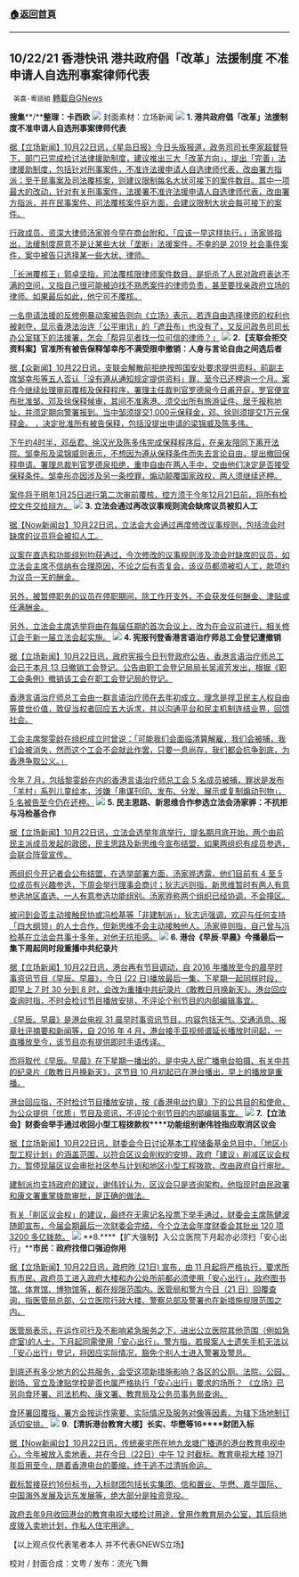 ###  [:house:返回首頁](https://github.com/ourhimalayas/txt)
---


## 10/22/21 香港快讯 港共政府倡「改革」法援制度 不准申请人自选刑事案律师代表
` 英喜-粵語組` [轉載自GNews](https://gnews.org/zh-hans/1610940/)

**搜集****/****整理：卡西欧**
![](https://assets.gnews.org/wp-content/uploads/2021/10/1022fenmian.jpg)
封面素材：立场新闻
![](https://assets.gnews.org/wp-content/uploads/2021/10/Screen-Shot-2021-10-22-at-10.48.31-AM.png)
**1. ****港共政府倡「改革」法援制度****不准申请人自选刑事案律师代表**

[据【立场新闻】10月22日讯，《星岛日报》今日头版报道，政务司司长李家超督导下，部门已完成检讨法律援助制度，建议推出三大「改革方向」，提出「完善」法律援助制度，包括针对刑事案件，不准许法援申请人自选律师代表，改由署方指派；至于民事案及司法覆核案，则建议限制每名大状可接下的案件数目。其中一项最大的改动，针对有关刑事案件，法援署不准许法援申请人自选律师代表，改由署方指派，并在民事案件、司法覆核案件庭方面，会建议限制大状会每可接下的案件。](https://www.thestandnews.com/politics/星島政府倡改革法援制度-不准申請人自選刑事案律師代表)

[行政成员、资深大律师汤家骅今早在商台附和，「应该一早这样执行。」汤家骅指出，法缓制度原意不是让某些大状「垄断」法援案件，不幸的是 2019 社会事件案件，案中被告只选择某一些大状、律师。](https://www.thestandnews.com/politics/星島政府倡改革法援制度-不准申請人自選刑事案律師代表)

[「长洲覆核王」郭卓坚指，司法覆核限律师案件数目，是扼杀了人民对政府表达不满的空间，又指自己很可能被迫找不熟悉案件的律师负责，甚至要找亲政府立场的律师。如果最后如此，他宁可不覆核。](https://www.thestandnews.com/politics/星島政府倡改革法援制度-不准申請人自選刑事案律師代表)

[一名申请法援的反修例暴动案被告则向《立场》表示，若连自由选择律师的权利也被剥夺，显示香港法治连「公平审讯」的「遮丑布」也没有了，又反问政务司司长办公室辖下的法援署，怎会「帮异见者找一位可信的律师？」](https://www.thestandnews.com/politics/星島政府倡改革法援制度-不准申請人自選刑事案律師代表)
![](https://assets.gnews.org/wp-content/uploads/2021/10/Screen-Shot-2021-10-22-at-10.48.40-AM.png)
**2.****【支联会拒交资料案】官准所有被告保释****邹幸彤不满受限申撤销：人身与言论自由之间选后者**

[据【众新闻】10月22日讯，支联会解散前拒绝按照国安处要求提供资料，前副主席邹幸彤等五人否认「没有遵从通知规定提供资料」罪，至今已还柙逾一个月。案件今继续处理审前覆核及保释程序，署理主任裁判官罗德泉今日甫开庭，罗官便宣布批准邹、邓及徐保释候审，其间不准离港、须交出所有旅游证件、居于报称地址，并须定期向警署报到。当中邹须提交1,000元保释金，邓、徐则须提交1万元保释金。 ，决定批准所有被告保释，包括没提出申请的梁锦威及陈多伟。](https://www.hkcnews.com/article/46773/鄒幸彤-支聯會-國安法-46791/【支聯會拒交資料案】官准所有被告保釋-鄒幸彤不滿受限申撤銷：人身與言論自由之間，會選後者?__cf_chl_captcha_tk__=pmd_WfVDtO2S0ZzYXpkB5fdn9ohD90Q_Svn1BC1_ZzP98ko-1634911476-0-gqNtZGzNBbujcnBszQkl)

[下午约4时半，邓岳君、徐汉光及陈多伟完成保释程序后，在亲友陪同下离开法院。邹幸彤及梁锦威则表示，不想因为遵从保释条件而失去言论自由，提出撤回保释申请。署理总裁判官罗德泉拒绝，重申自由在两人手中，交由他们决定是否接受保释条件。邹幸彤亦因涉及另一条控罪，煽动颠覆国家政权，两人须继续还柙。](https://www.hkcnews.com/article/46773/鄒幸彤-支聯會-國安法-46791/【支聯會拒交資料案】官准所有被告保釋-鄒幸彤不滿受限申撤銷：人身與言論自由之間，會選後者?__cf_chl_captcha_tk__=pmd_WfVDtO2S0ZzYXpkB5fdn9ohD90Q_Svn1BC1_ZzP98ko-1634911476-0-gqNtZGzNBbujcnBszQkl)

[案件将于明年1月25日进行第二次审前覆核，控方须于今年12月21日前，将所有检控文件交给辩方。](https://www.hkcnews.com/article/46773/鄒幸彤-支聯會-國安法-46791/【支聯會拒交資料案】官准所有被告保釋-鄒幸彤不滿受限申撤銷：人身與言論自由之間，會選後者?__cf_chl_captcha_tk__=pmd_WfVDtO2S0ZzYXpkB5fdn9ohD90Q_Svn1BC1_ZzP98ko-1634911476-0-gqNtZGzNBbujcnBszQkl)
![](https://assets.gnews.org/wp-content/uploads/2021/10/Screen-Shot-2021-10-22-at-10.48.48-AM.png)
**3. ****立法会通过再改议事规则****流会缺席议员被扣人工**

[据【Now新闻台】10月22日讯，立法会大会通过再度修改议事规则，包括流会时缺席的议员将会被扣人工。](https://news.now.com/home/local/player?newsId=454096)

[议案在直选和功能组别均获通过，今次修改的议事规则涉及流会时缺席的议员，如立法会主席不信纳有合理原因，不论之后有否复会，该议员都须被扣人工，款项约为议员一天的酬金。](https://news.now.com/home/local/player?newsId=454096)

[另外，被暂停职务的议员在停职期间，除工作开支外，不会获发任何酬金、津贴或任满酬金。](https://news.now.com/home/local/player?newsId=454096)

[另外，立法会主席选举将由在每届任期的首次会议上，改为在会议前进行，相关修订会于新一届立法会起实施。](https://news.now.com/home/local/player?newsId=454096)
![](https://assets.gnews.org/wp-content/uploads/2021/10/Screen-Shot-2021-10-22-at-10.48.56-AM.png)
**4. ****宪报刊登****香港言语治疗师总工会登记遭撤销**

[据【立场新闻】10月22日讯，政府宪报今日刊登政府公告，香港言语治疗师总工会已于本月 13 日撤销工会登记。公告由职工会登记局局长吴淑芳发出，根据《职工会条例》撤销该工会在职工会登记局的登记。](https://www.thestandnews.com/politics/ab憲報刊登-香港言語治療師總工會登記遭撤銷)

[香港言语治疗师总工会由一群言语治疗师在去年初成立，理念是捍卫民主人权自由等普世价值，敦促当权者回应五大诉求，并以沟通平台和民主机制连结业界，回馈社会。](https://www.thestandnews.com/politics/ab憲報刊登-香港言語治療師總工會登記遭撤銷)

[工会主席黎雯龄在组织成立时曾说：「可能我们会面临清算解雇，我们会被捕，我们会被消失，然而这个工会不会就此作罢，只要一息尚存，我们都会抗争到底，为香港争取公义。」](https://www.thestandnews.com/politics/ab憲報刊登-香港言語治療師總工會登記遭撤銷)

[今年 7 月，包括黎雯龄在内的香港言语治疗师总工会 5 名成员被捕，罪状是发布「羊村」系列儿童绘本，涉嫌「串谋刊印、发布、分发、展示或复制煽动刊物」，5 名被告至今仍在还柙。](https://www.thestandnews.com/politics/ab憲報刊登-香港言語治療師總工會登記遭撤銷)
![](https://assets.gnews.org/wp-content/uploads/2021/10/Screen-Shot-2021-10-22-at-10.49.06-AM.png)
**5. ****民主思路、新思维合作参选立法会****汤家骅：不抗拒与冯检基合作**

[据【立场新闻】10月22日讯，立法会选举年底举行，提名期月底开始，两个由前民主派成员发起的政团，民主思路及新思维今宣布结盟，如果两组织有成员参选，会联合阵营宣传。](https://www.thestandnews.com/politics/ab-民主思路新思維合作參選立法會-湯家驊不抗拒與馮檢基合作)

[两组织今开记者会公布结盟，在选举部署方面，汤家骅透露，他们目前有 4 至 5 位成员有兴趣参选，下周会举行理事会商讨；狄志远则指，新思维暂时有两人有意参选地区直选、一人有意参选功能组别。汤家骅称两个组织已经协调，不会撞区。](https://www.thestandnews.com/politics/ab-民主思路新思維合作參選立法會-湯家驊不抗拒與馮檢基合作)

[被问到会否主动接触民协或冯检基等「非建制派」，狄志远强调，欢迎与任何支持「四大纲领」的人士合作，但新思维不会主动接触他人。汤家骅则指，自己曾与冯检基在立法会共事十多年，对他无抗拒感。](https://www.thestandnews.com/politics/ab-民主思路新思維合作參選立法會-湯家驊不抗拒與馮檢基合作)
![](https://assets.gnews.org/wp-content/uploads/2021/10/Screen-Shot-2021-10-22-at-10.49.15-AM.png)
**6. ****港台《早辰****·****早晨》今播最后一集****下周起同时段重播中共纪录片**

[据【立场新闻】10月22日讯，港台再有节目调动，自 2016 年播放至今的晨早时事资讯节目《早辰。早晨》，今日 (22 日)播放最后一集，下星期一起同样时段，即早上 7 时 30 分到 8 时，会改为重播中共纪录片《敢教日月换新天》。港台回应查询时指，不时会检讨节目播放安排，不评论个别节目的内部编辑事宜。](https://www.thestandnews.com/politics/港台早辰早晨今播最後一集-下周起同時段重播中共紀錄片)

[《早辰。早晨》是港台电视 31 晨早时事资讯节目，内容包括天气、交通消息、报章社评摘要和新闻等，自 2016 年 4 月，港台接手亚视频谱延长播放时间起，一直播放至今，该节目亦有提供即时手语传译。](https://www.thestandnews.com/politics/港台早辰早晨今播最後一集-下周起同時段重播中共紀錄片)

[而将取代《早辰。早晨》在下星期一播出的，是中央人民广播电台拍摄、有关中共的纪录片《敢教日月换新天》，这节目 10 月初起已在港台播出，早上的播放是重播。](https://www.thestandnews.com/politics/港台早辰早晨今播最後一集-下周起同時段重播中共紀錄片)

[港台回应指，不时检讨节目播放安排，按《香港电台约章》下的公共目的和使命，为公众提供「优质」节目及资讯，不评论个别节目的内部编辑事宜。](https://www.thestandnews.com/politics/港台早辰早晨今播最後一集-下周起同時段重播中共紀錄片)
![](https://assets.gnews.org/wp-content/uploads/2021/10/Screen-Shot-2021-10-22-at-10.49.23-AM.png)
**7.****【立法会】财委会举手通过****收回小型工程拨款权****功能组别谢伟铨指应取消区议会**

[据【立场新闻】10月22日讯，财委会今日讨论基本工程储备基金总目中，「地区小型工程计划」的涵盖范围，以符合区议会削权的安排，政府「建议」削减区议会权力，暂停现届区议会审批社区参与计划和地区小型工程拨款，改由政府自行审批。](https://www.thestandnews.com/politics/立法會財委會舉手通過-收回小型工程撥款權-功能組別謝偉銓指應取消區議會)

[建制派均支持政府的建议，谢伟铨认为，区议会只是咨询架构，他指现时由民政署和康文署重掌拨款审批，是正确的做法。](https://www.thestandnews.com/politics/立法會財委會舉手通過-收回小型工程撥款權-功能組別謝偉銓指應取消區議會)

[有关「削区议会权」的建议，最终在无需记名投票下举手通过，财委会主席陈健波随即宣布，今届会期最后一次财委会完结，今个立法会年度财委会其批出 120 项 3200 多亿拨款。](https://www.thestandnews.com/politics/立法會財委會舉手通過-收回小型工程撥款權-功能組別謝偉銓指應取消區議會)
![](https://assets.gnews.org/wp-content/uploads/2021/10/Screen-Shot-2021-10-22-at-10.49.31-AM.png)
**8.****【扩大强制】入公立医院下月起亦必须扫「安心出行」****市民：政府找借口强迫你用**

[据【立场新闻】10月22日讯，政府昨 (21日) 宣布，由 11 月起将严格执行，要求所有市民、政府员工进入政府大楼和办公处所前都必须使用「安心出行」，政府图书馆、体育馆、博物馆等，都在规限范围内。医管局和警方今日（21 日）回覆查询，指医管局总部、公立医院行政大楼、警察总部及警署也在新措施规限范围之内。](https://www.thestandnews.com/society/擴大強制入公立醫院下月起亦必須掃安心出行-市民政府搵個藉口迫你用)

[医管局表示，在运作可行及不影响紧急服务之下，进出公立医院其他范围（例如急症室)的人士，下月起同需使用「安心出行」。警方指，若报案人士遗失手机无法以「安心出行」登记，将因应实际情况，豁免个别人士进入警署及警总。](https://www.thestandnews.com/society/擴大強制入公立醫院下月起亦必須掃安心出行-市民政府搵個藉口迫你用)

[到底还有多少地方的公共服务，会受这项新措施影响？各区的公厕、法院、公园、剧场、官立及津贴学校是否也属严格执行「安心出行」要求的场所？ 《立场》已另向食环署、司法机构、康文署、教育局及公务员事务局查询。](https://www.thestandnews.com/society/擴大強制入公立醫院下月起亦必須掃安心出行-市民政府搵個藉口迫你用)

[食环署回覆指，署方会按运作需要、实际情况及服务对像等因素，为辖下场地制订适切安排。](https://www.thestandnews.com/society/擴大強制入公立醫院下月起亦必須掃安心出行-市民政府搵個藉口迫你用)
![](https://assets.gnews.org/wp-content/uploads/2021/10/Screen-Shot-2021-10-22-at-10.49.44-AM.png)
**9.****【清拆港台教育大楼】长实、华懋等****16****财团入标**

[据【Now新闻台】10月22日讯，传统豪宅所在地九龙塘广播道的港台教育电视中心，今年被放入卖地表，并在今日（22日）中午 12 时截标。教育电视大楼 1971 年启用至今，随着香港电台的萎缩，终于逃不过清拆命运。](https://news.now.com/home/finance/player?newsId=454107)

[截标暂接获约16份标书，入标财团包括长实集团、信和置业、华懋、嘉华国际、中国海外发展及远东发展等，绝大部分是独资竞投。](https://news.now.com/home/finance/player?newsId=454107)

[政府去年9月收回港台的教育电视大楼检讨用途，曾用作教育局办公室，其后将地皮拨入卖地计划，作私人住宅用途。](https://news.now.com/home/finance/player?newsId=454107)

【以上观点仅代表笔者本人 并不代表GNEWS立场】

校对 / 封面合成：文粤 / 发布：流光飞舞
